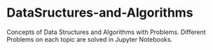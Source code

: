 # DataSructures-and-Algorithms
Concepts of Data Structures and Algorithms with Problems. Different Problems on each topic are solved in Jupyter Notebooks.

